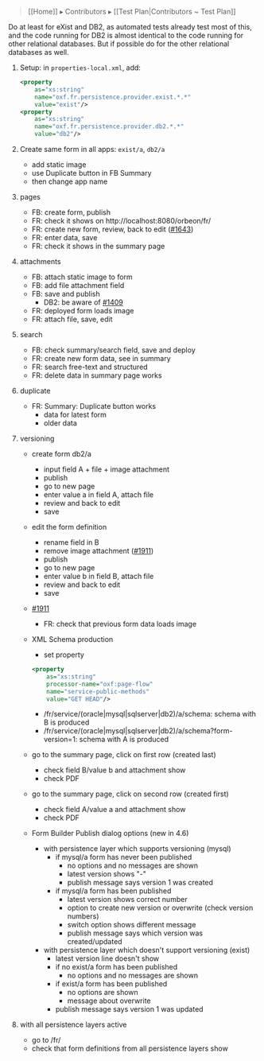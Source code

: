 > [[Home]] ▸ Contributors ▸ [[Test Plan|Contributors ~ Test Plan]]

Do at least for eXist and DB2, as automated tests already test most of this, and the code running for DB2 is almost identical to the code running for other relational databases. But if possible do for the other relational databases as well.

1. Setup: in `properties-local.xml`, add:

    ```xml
    <property 
        as="xs:string" 
        name="oxf.fr.persistence.provider.exist.*.*" 
        value="exist"/>
    <property 
        as="xs:string" 
        name="oxf.fr.persistence.provider.db2.*.*"   
        value="db2"/>
    ```
2. Create same form in all apps: `exist/a`, `db2/a`
    - add static image
    - use Duplicate button in FB Summary
    - then change app name
3. pages
    - FB: create form, publish
    - FR: check it shows on http://localhost:8080/orbeon/fr/
    - FR: create new form, review, back to edit ([#1643](https://github.com/orbeon/orbeon-forms/issues/1643))
    - FR: enter data, save
    - FR: check it shows in the summary page
4. attachments
    - FB: attach static image to form
    - FB: add file attachment field
    - FB: save and publish
        - DB2: be aware of [#1409](https://github.com/orbeon/orbeon-forms/issues/1409)
    - FR: deployed form loads image
    - FR: attach file, save, edit
5. search
    - FB: check summary/search field, save and deploy
    - FR: create new form data, see in summary
    - FR: search free-text and structured
    - FR: delete data in summary page works
6. duplicate
    - FR: Summary: Duplicate button works
        - data for latest form
        - older data
7. versioning
    - create form db2/a
        - input field A + file + image attachment
        - publish
        - go to new page
        - enter value a in field A, attach file
        - review and back to edit
        - save
    - edit the form definition
        - rename field in B
        - remove image attachment ([#1911](https://github.com/orbeon/orbeon-forms/issues/1911))
        - publish
        - go to new page
        - enter value b in field B, attach file
        - review and back to edit
        - save
    - [#1911](https://github.com/orbeon/orbeon-forms/issues/1911)
        - FR: check that previous form data loads image
    - XML Schema production
        - set property

        ```xml
        <property 
            as="xs:string"  
            processor-name="oxf:page-flow" 
            name="service-public-methods"    
            value="GET HEAD"/>
        ```
        - /fr/service/(oracle|mysql|sqlserver|db2)/a/schema: schema with B is produced
        - /fr/service/(oracle|mysql|sqlserver|db2)/a/schema?form-version=1: schema with A is produced
    - go to the summary page, click on first row (created last)
        - check field B/value b and attachment show
        - check PDF 
    - go to the summary page, click on second row (created first)
        - check field A/value a and attachment show
        - check PDF 
    - Form Builder Publish dialog options (new in 4.6)
        - with persistence layer which supports versioning (mysql)
            - if mysql/a form has never been published
                - no options and no messages are shown
                - latest version shows "-"
                - publish message says version 1 was created
            - if mysql/a form has been published
                - latest version shows correct number
                - option to create new version or overwrite (check version numbers)
                - switch option shows different message
                - publish message says which version was created/updated
        - with persistence layer which doesn't support versioning (exist)
            - latest version line doesn't show
            - if no exist/a form has been published
                - no options and no messages are shown
            - if exist/a form has been published
                - no options are shown
                - message about overwrite
            - publish message says version 1 was updated
8. with all persistence layers active
    - go to /fr/
    - check that form definitions from all persistence layers show
